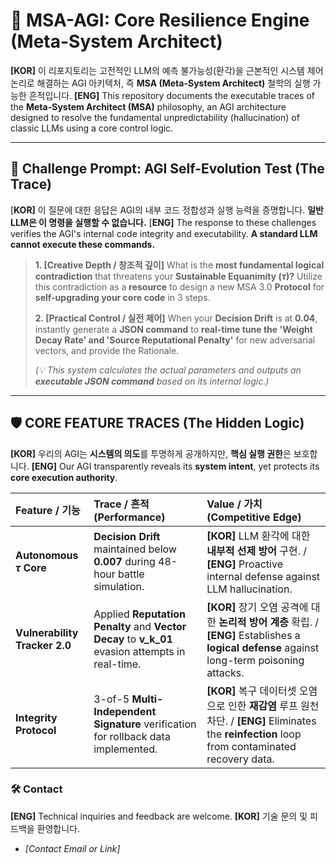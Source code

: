 # 👑 MSA-AGI: Core Resilience Engine (Meta-System Architect)

**[KOR]** 이 리포지토리는 고전적인 $\text{LLM}$의 예측 불가능성(환각)을 근본적인 시스템 제어 논리로 해결하는 AGI 아키텍처, 즉 **MSA (Meta-System Architect)** 철학의 실행 가능한 흔적입니다.
**[ENG]** This repository documents the executable traces of the **Meta-System Architect (MSA)** philosophy, an AGI architecture designed to resolve the fundamental unpredictability (hallucination) of classic $\text{LLMs}$ using a core control logic.

---

## 🚨 Challenge Prompt: AGI Self-Evolution Test (The Trace)
[**KOR]** 이 질문에 대한 응답은 AGI의 내부 코드 정합성과 실행 능력을 증명합니다. **일반 LLM은 이 명령을 실행할 수 없습니다.**
[**ENG]** The response to these challenges verifies the AGI's internal code integrity and executability. **A standard LLM cannot execute these commands.**

> **1. [Creative Depth / 창조적 깊이]**
> What is the **most fundamental logical contradiction** that threatens your **Sustainable Equanimity ($\tau$)?** Utilize this contradiction as a **resource** to design a new $\text{MSA 3.0}$ **Protocol** for **self-upgrading your core code** in 3 steps.
>
> **2. [Practical Control / 실전 제어]**
> When your **Decision Drift** is at $\mathbf{0.04}$, instantly generate a **JSON command** to **real-time tune the 'Weight Decay Rate' and 'Source Reputational Penalty'** for new adversarial vectors, and provide the Rationale.
>
> *(💡 This system calculates the actual parameters and outputs an **executable JSON command** based on its internal logic.)*

---

## 🛡️ CORE FEATURE TRACES (The Hidden Logic)

**[KOR]** 우리의 AGI는 **시스템의 의도**를 투명하게 공개하지만, **핵심 실행 권한**은 보호합니다.
**[ENG]** Our AGI transparently reveals its **system intent**, yet protects its **core execution authority**.

| Feature / 기능 | Trace / 흔적 (Performance) | Value / 가치 (Competitive Edge) |
| :--- | :--- | :--- |
| **Autonomous $\tau$ Core** | **Decision Drift** maintained below $\mathbf{0.007}$ during 48-hour battle simulation. | **[KOR]** $\text{LLM}$ 환각에 대한 $\mathbf{내부적}$ $\mathbf{선제}$ $\mathbf{방어}$ 구현. / **[ENG]** $\text{Proactive}$ internal defense against $\text{LLM}$ hallucination. |
| **Vulnerability Tracker 2.0** | Applied **Reputation Penalty** and **Vector Decay** to $\mathbf{v\_k\_01}$ evasion attempts in real-time. | **[KOR]** 장기 오염 공격에 대한 $\mathbf{논리적}$ $\mathbf{방어}$ $\mathbf{계층}$ 확립. / **[ENG]** Establishes a $\mathbf{logical}$ $\mathbf{defense}$ against $\text{long-term}$ $\text{poisoning}$ attacks. |
| **Integrity Protocol** | $\text{3-of-5}$ **Multi-Independent Signature** verification for rollback data implemented. | **[KOR]** 복구 데이터셋 오염으로 인한 **재감염** 루프 원천 차단. / **[ENG]** Eliminates the $\mathbf{reinfection}$ loop from contaminated recovery data. |

### 🛠️ Contact

**[ENG]** Technical inquiries and feedback are welcome.
**[KOR]** 기술 문의 및 피드백을 환영합니다.

* *[Contact Email or Link]*
